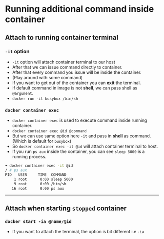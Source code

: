 # Running additional command inside container

## Attach to running container terminal

### `-it` option

- `-it` option will attach container terminal to our host
- After that we can issue command directly to container.
- After that every command you issue will be inside the container.
- (Play around with some command)
- If you want to get out of the container you can **exit** the terminal.
- If default command in image is not **shell**, we can pass shell as `@argument`.
- `docker run -it busybox /bin/sh`
    

### `docker container exec`

- `docker container exec` is used to execute command inside running container.
- `docker container exec @id @command`
- But we can use same option here `-it` and pass in **shell** as command. (Which is default for `busybox`)
- So `docker container exec -it @id` will attach container terminal to host.
- If you run `ps aux` inside the container, you can see `sleep 5000` is a running process.

    
```bash
➜ docker container exec -it @id
/ # ps aux
PID   USER     TIME  COMMAND
    1 root      0:00 sleep 5000
    9 root      0:00 /bin/sh
   16 root      0:00 ps aux

```
---

## Attach when starting `stopped` container

### `docker start -ia @name/@id`

- If you want to attach the terminal, the option is bit different i.e `-ia`
